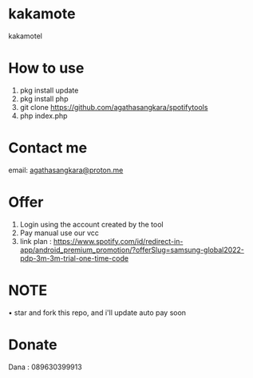 # kakamote
kakamotel
# How to use

1. pkg install update
2. pkg install php
3. git clone https://github.com/agathasangkara/spotifytools
4. php index.php

# 


# Contact me
email: agathasangkara@proton.me

# Offer

1. Login using the account created by the tool
2. Pay manual use our vcc
3. link plan : https://www.spotify.com/id/redirect-in-app/android_premium_promotion/?offerSlug=samsung-global2022-pdp-3m-3m-trial-one-time-code

# NOTE

• star and fork this repo, and i'll update auto pay soon

# Donate

Dana : 089630399913

